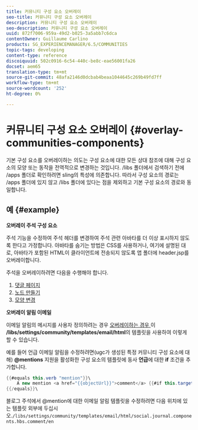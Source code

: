 ```yaml
---
title: 커뮤니티 구성 요소 오버레이
seo-title: 커뮤니티 구성 요소 오버레이
description: 커뮤니티 구성 요소 오버레이
seo-description: 커뮤니티 구성 요소 오버레이
uuid: 872f7006-959a-49d2-b025-3a5abb7c6dca
contentOwner: Guillaume Carlino
products: SG_EXPERIENCEMANAGER/6.5/COMMUNITIES
topic-tags: developing
content-type: reference
discoiquuid: 502c0916-6c54-440c-be8c-eae56001fa26
docset: aem65
translation-type: tm+mt
source-git-commit: 48afa2146d0dcbab4beaa1044645c269b49fd7ff
workflow-type: tm+mt
source-wordcount: '252'
ht-degree: 0%

---
```



# 커뮤니티 구성 요소 오버레이 {#overlay-communities-components}

기본 구성 요소를 오버레이하는 의도는 구성 요소에 대한 모든 상대 참조에 대해 구성 요소의 모양 또는 동작을 전역적으로 변경하는 것입니다. [](/help/communities/client-customize.md#overlays) /libs 폴더에서 검색하기 전에 /apps 폴더로 확인하려면 sling의 특성에 의존합니다. 따라서 구성 요소의 경로는 /apps 폴더에 있지 않고 /libs 폴더에 있다는 점을 제외하고 기본 구성 요소의 경로와 동일합니다.

## 예 {#example}

**오버레이 주석 구성 요소**

주석 기능을 수정하여 주석 헤더를 변경하여 주석 관련 아바타를 더 이상 표시하지 않도록 한다고 가정합니다. 아바타를 숨기는 방법은 CSS를 사용하거나, 여기에 설명된 대로, 아바타가 포함된 HTML이 클라이언트에 전송되지 않도록 앱 폴더에 header.jsp를 오버레이합니다.

주석을 오버레이하려면 다음을 수행해야 합니다.

1. [댓글 페이지](/help/communities/overlay-create-comments-page.md)
1. [노드 만들기](/help/communities/overlay-create-nodes.md)
1. [모양 변경](/help/communities/overlay-alter-appearance.md)

**오버레이 알림 이메일**

이메일 알림의 메시지를 사용자 정의하려는 경우 [오버레이하는 경우 ](/help/communities/client-customize.md#overlays)이 **/libs/settings/community/templates/email/html**&#x200B;의 템플릿을 사용하여 이렇게 할 수 있습니다.

예를 들어 언급 이메일 알림을 수정하려면(ugc가 생성된 특정 커뮤니티 구성 요소에 대해) **@mentions** 지원을 활성화한 구성 요소의 템플릿에 동사 **언급**&#x200B;에 대한 **if** 조건을 추가합니다.

```java
{{#equals this.verb "mention"}}\
    A new mention <a href="{{objectUrl}}">comment</a> {{#if this.target.properties.[jcr:title]}}to the article "{{{target.displayName}}}" {{/if}}was added by {{{user.name}}} on {{dateUtil this.published format="EEE, d MMM yyyy HH:mm:ss z"}}.\n \
{{/equals}}\
```

블로그 주석에서 @mention에 대한 이메일 알림 템플릿을 수정하려면 다음 위치에 있는 템플릿 외부에 두십시오.`/libs/settings/community/templates/email/html/social.journal.components.hbs.comment/en`
